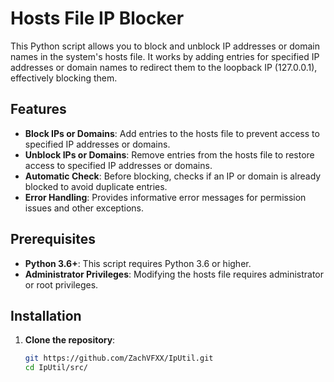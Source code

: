# Hosts File IP Blocker

This Python script allows you to block and unblock IP addresses or domain names in the system's hosts file. It works by adding entries for specified IP addresses or domain names to redirect them to the loopback IP (127.0.0.1), effectively blocking them.

## Features

- **Block IPs or Domains**: Add entries to the hosts file to prevent access to specified IP addresses or domains.
- **Unblock IPs or Domains**: Remove entries from the hosts file to restore access to specified IP addresses or domains.
- **Automatic Check**: Before blocking, checks if an IP or domain is already blocked to avoid duplicate entries.
- **Error Handling**: Provides informative error messages for permission issues and other exceptions.

## Prerequisites

- **Python 3.6+**: This script requires Python 3.6 or higher.
- **Administrator Privileges**: Modifying the hosts file requires administrator or root privileges. 

## Installation

1. **Clone the repository**:
   ```bash
   git https://github.com/ZachVFXX/IpUtil.git
   cd IpUtil/src/
